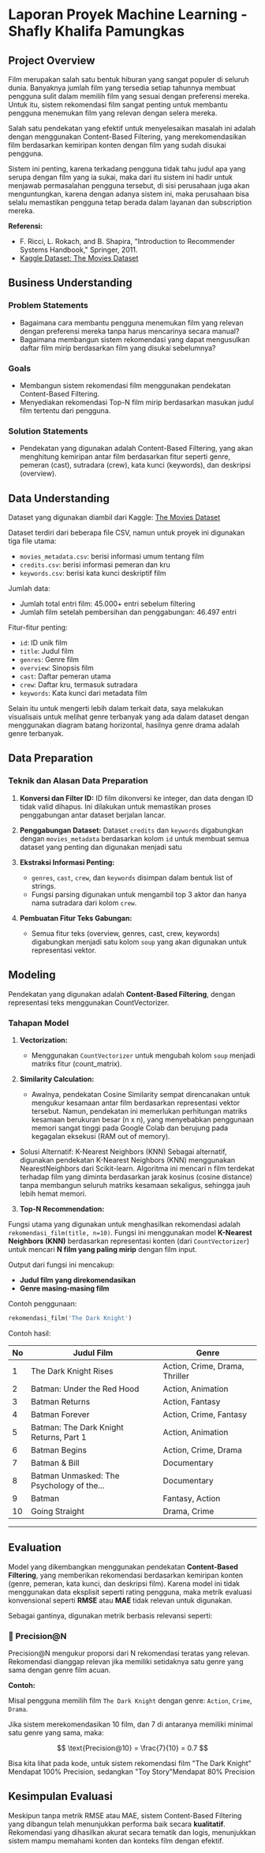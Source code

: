 # Laporan Proyek Machine Learning - Shafly Khalifa Pamungkas

## Project Overview

Film merupakan salah satu bentuk hiburan yang sangat populer di seluruh dunia. Banyaknya jumlah film yang tersedia setiap tahunnya membuat pengguna sulit dalam memilih film yang sesuai dengan preferensi mereka. Untuk itu, sistem rekomendasi film sangat penting untuk membantu pengguna menemukan film yang relevan dengan selera mereka.

Salah satu pendekatan yang efektif untuk menyelesaikan masalah ini adalah dengan menggunakan Content-Based Filtering, yang merekomendasikan film berdasarkan kemiripan konten dengan film yang sudah disukai pengguna.

Sistem ini penting, karena terkadang pengguna tidak tahu judul apa yang serupa dengan film yang ia sukai, maka dari itu sistem ini hadir untuk menjawab permasalahan pengguna tersebut, di sisi perusahaan juga akan menguntungkan, karena dengan adanya sistem ini, maka perusahaan bisa selalu memastikan pengguna tetap  berada dalam layanan dan subscription mereka.

**Referensi:**

* F. Ricci, L. Rokach, and B. Shapira, "Introduction to Recommender Systems Handbook," Springer, 2011.
* [Kaggle Dataset: The Movies Dataset](https://www.kaggle.com/datasets/rounakbanik/the-movies-dataset)

## Business Understanding

### Problem Statements

* Bagaimana cara membantu pengguna menemukan film yang relevan dengan preferensi mereka tanpa harus mencarinya secara manual?
* Bagaimana membangun sistem rekomendasi yang dapat mengusulkan daftar film mirip berdasarkan film yang disukai sebelumnya?

### Goals

* Membangun sistem rekomendasi film menggunakan pendekatan Content-Based Filtering.
* Menyediakan rekomendasi Top-N film mirip berdasarkan masukan judul film tertentu dari pengguna.

### Solution Statements

* Pendekatan yang digunakan adalah Content-Based Filtering, yang akan menghitung kemiripan antar film berdasarkan fitur seperti genre, pemeran (cast), sutradara (crew), kata kunci (keywords), dan deskripsi (overview).

## Data Understanding

Dataset yang digunakan diambil dari Kaggle: [The Movies Dataset](https://www.kaggle.com/datasets/rounakbanik/the-movies-dataset)

Dataset terdiri dari beberapa file CSV, namun untuk proyek ini digunakan tiga file utama:

* `movies_metadata.csv`: berisi informasi umum tentang film
* `credits.csv`: berisi informasi pemeran dan kru
* `keywords.csv`: berisi kata kunci deskriptif film

Jumlah data:

* Jumlah total entri film: 45.000+ entri sebelum filtering
* Jumlah film setelah pembersihan dan penggabungan: 46.497 entri

Fitur-fitur penting:

* `id`: ID unik film
* `title`: Judul film
* `genres`: Genre film
* `overview`: Sinopsis film
* `cast`: Daftar pemeran utama
* `crew`: Daftar kru, termasuk sutradara
* `keywords`: Kata kunci dari metadata film

Selain itu untuk mengerti lebih dalam terkait data, saya melakukan visualisais untuk melihat genre terbanyak yang ada dalam dataset dengan menggunakan diagram batang horizontal, hasilnya genre drama adalah genre terbanyak.

## Data Preparation

### Teknik dan Alasan Data Preparation

1. **Konversi dan Filter ID:**
   ID film dikonversi ke integer, dan data dengan ID tidak valid dihapus. Ini dilakukan untuk memastikan proses penggabungan antar dataset berjalan lancar.

2. **Penggabungan Dataset:**
   Dataset `credits` dan `keywords` digabungkan dengan `movies_metadata` berdasarkan kolom `id` untuk membuat semua dataset yang penting dan digunakan menjadi satu

3. **Ekstraksi Informasi Penting:**

   * `genres`, `cast`, `crew`, dan `keywords` disimpan dalam bentuk list of strings.
   * Fungsi parsing digunakan untuk mengambil top 3 aktor dan hanya nama sutradara dari kolom `crew`.

4. **Pembuatan Fitur Teks Gabungan:**

   * Semua fitur teks (overview, genres, cast, crew, keywords) digabungkan menjadi satu kolom `soup` yang akan digunakan untuk representasi vektor.

## Modeling

Pendekatan yang digunakan adalah **Content-Based Filtering**, dengan representasi teks menggunakan CountVectorizer.

### Tahapan Model

1. **Vectorization:**

   * Menggunakan `CountVectorizer` untuk mengubah kolom `soup` menjadi matriks fitur (count\_matrix).

2. **Similarity Calculation:**

   * Awalnya, pendekatan Cosine Similarity sempat direncanakan untuk mengukur kesamaan antar film berdasarkan representasi vektor tersebut. Namun, pendekatan ini memerlukan perhitungan matriks kesamaan berukuran besar (n x n), yang menyebabkan penggunaan memori sangat tinggi pada Google Colab dan berujung pada kegagalan eksekusi (RAM out of memory).

  * Solusi Alternatif: K-Nearest Neighbors (KNN)
Sebagai alternatif, digunakan pendekatan K-Nearest Neighbors (KNN) menggunakan NearestNeighbors dari Scikit-learn. Algoritma ini mencari n film terdekat terhadap film yang diminta berdasarkan jarak kosinus (cosine distance) tanpa membangun seluruh matriks kesamaan sekaligus, sehingga jauh lebih hemat memori.

3. **Top-N Recommendation:**

Fungsi utama yang digunakan untuk menghasilkan rekomendasi adalah `rekomendasi_film(title, n=10)`.
Fungsi ini menggunakan model **K-Nearest Neighbors (KNN)** berdasarkan representasi konten (dari `CountVectorizer`) untuk mencari **N film yang paling mirip** dengan film input.

Output dari fungsi ini mencakup:

* **Judul film yang direkomendasikan**
* **Genre masing-masing film**

Contoh penggunaan:

```python
rekomendasi_film('The Dark Knight')
```

Contoh hasil:

| No | Judul Film                                | Genre                          |
| -- | ----------------------------------------- | ------------------------------ |
| 1  | The Dark Knight Rises                     | Action, Crime, Drama, Thriller |
| 2  | Batman: Under the Red Hood                | Action, Animation              |
| 3  | Batman Returns                            | Action, Fantasy                |
| 4  | Batman Forever                            | Action, Crime, Fantasy         |
| 5  | Batman: The Dark Knight Returns, Part 1   | Action, Animation              |
| 6  | Batman Begins                             | Action, Crime, Drama           |
| 7  | Batman & Bill                             | Documentary                    |
| 8  | Batman Unmasked: The Psychology of the... | Documentary                    |
| 9  | Batman                                    | Fantasy, Action                |
| 10 | Going Straight                            | Drama, Crime                   |

---

## Evaluation

Model yang dikembangkan menggunakan pendekatan **Content-Based Filtering**, yang memberikan rekomendasi berdasarkan kemiripan konten (genre, pemeran, kata kunci, dan deskripsi film). Karena model ini tidak menggunakan data eksplisit seperti rating pengguna, maka metrik evaluasi konvensional seperti **RMSE** atau **MAE** tidak relevan untuk digunakan.

Sebagai gantinya, digunakan metrik berbasis relevansi seperti:

### 🎯 Precision@N

Precision@N mengukur proporsi dari N rekomendasi teratas yang relevan. Rekomendasi dianggap relevan jika memiliki setidaknya satu genre yang sama dengan genre film acuan.

**Contoh:**

Misal pengguna memilih film `The Dark Knight` dengan genre: `Action`, `Crime`, `Drama`.

Jika sistem merekomendasikan 10 film, dan 7 di antaranya memiliki minimal satu genre yang sama, maka:


$$ 
\text{Precision@10} = \frac{7}{10} = 0.7 
$$

Bisa kita lihat pada kode, untuk sistem rekomendasi film "The Dark Knight" Mendapat 100% Precision, sedangkan "Toy Story"Mendapat 80% Precision
## Kesimpulan Evaluasi

Meskipun tanpa metrik RMSE atau MAE, sistem Content-Based Filtering yang dibangun telah menunjukkan performa baik secara **kualitatif**. Rekomendasi yang dihasilkan akurat secara tematik dan logis, menunjukkan sistem mampu memahami konten dan konteks film dengan efektif.


